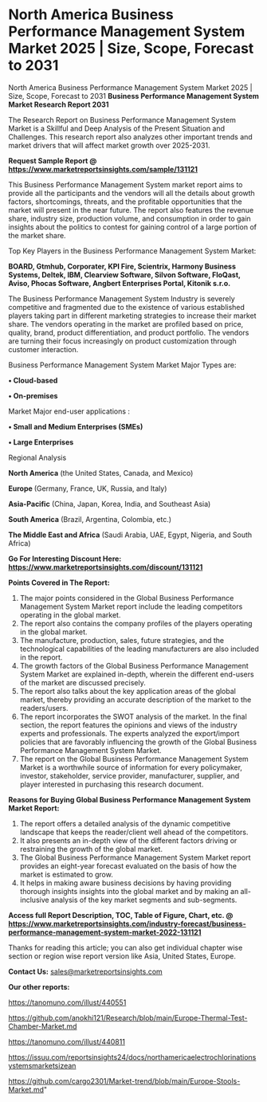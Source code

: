 # North America Business Performance Management System Market 2025 | Size, Scope, Forecast to 2031
North America Business Performance Management System Market 2025 | Size, Scope, Forecast to 2031
<strong>Business Performance Management System Market Research Report 2031</strong>

The Research Report on Business Performance Management System Market is a Skillful and Deep Analysis of the Present Situation and Challenges. This research report also analyzes other important trends and market drivers that will affect market growth over 2025-2031.

<strong>Request Sample Report @ <a href=https://www.marketreportsinsights.com/sample/131121>https://www.marketreportsinsights.com/sample/131121</a></strong>

This Business Performance Management System market report aims to provide all the participants and the vendors will all the details about growth factors, shortcomings, threats, and the profitable opportunities that the market will present in the near future. The report also features the revenue share, industry size, production volume, and consumption in order to gain insights about the politics to contest for gaining control of a large portion of the market share.

Top Key Players in the Business Performance Management System Market:

<strong>BOARD, Gtmhub, Corporater, KPI Fire, Scientrix, Harmony Business Systems, Deltek, IBM, Clearview Software, Silvon Software, FloQast, Aviso, Phocas Software, Angbert Enterprises Portal, Kitonik s.r.o.</strong>

The Business Performance Management System Industry is severely competitive and fragmented due to the existence of various established players taking part in different marketing strategies to increase their market share. The vendors operating in the market are profiled based on price, quality, brand, product differentiation, and product portfolio. The vendors are turning their focus increasingly on product customization through customer interaction.

Business Performance Management System Market Major Types are:

<strong>• Cloud-based

• On-premises</strong>

Market Major end-user applications :

<strong>• Small and Medium Enterprises (SMEs)

• Large Enterprises</strong>

Regional Analysis

</u><strong><b>North America</b></strong> (the United States, Canada, and Mexico)

<strong><b>Europe </b></strong>(Germany, France, UK, Russia, and Italy)

<strong><b>Asia-Pacific</b></strong> (China, Japan, Korea, India, and Southeast Asia)

<strong><b>South America</b></strong> (Brazil, Argentina, Colombia, etc.)

<strong><b>The Middle East and Africa</b></strong> (Saudi Arabia, UAE, Egypt, Nigeria, and South Africa)

<strong>Go For Interesting Discount Here: <a href=https://www.marketreportsinsights.com/discount/131121>https://www.marketreportsinsights.com/discount/131121</a></strong>

<strong>Points Covered in The Report:</strong>
<ol>
  <li>The major points considered in the Global Business Performance Management System Market report include the leading competitors operating in the global market.</li>
  <li>The report also contains the company profiles of the players operating in the global market.</li>
  <li>The manufacture, production, sales, future strategies, and the technological capabilities of the leading manufacturers are also included in the report.</li>
  <li>The growth factors of the Global Business Performance Management System Market are explained in-depth, wherein the different end-users of the market are discussed precisely.</li>
  <li>The report also talks about the key application areas of the global market, thereby providing an accurate description of the market to the readers/users.</li>
  <li>The report incorporates the SWOT analysis of the market. In the final section, the report features the opinions and views of the industry experts and professionals. The experts analyzed the export/import policies that are favorably influencing the growth of the Global Business Performance Management System Market.</li>
  <li>The report on the Global Business Performance Management System Market is a worthwhile source of information for every policymaker, investor, stakeholder, service provider, manufacturer, supplier, and player interested in purchasing this research document.</li>
</ol>
<strong>Reasons for Buying Global Business Performance Management System Market Report:</strong>

<ol>
  <li>The report offers a detailed analysis of the dynamic competitive landscape that keeps the reader/client well ahead of the competitors.</li>
  <li>It also presents an in-depth view of the different factors driving or restraining the growth of the global market.</li>
  <li>The Global Business Performance Management System Market report provides an eight-year forecast evaluated on the basis of how the market is estimated to grow.</li>
  <li>It helps in making aware business decisions by having providing thorough insights insights into the global market and by making an all-inclusive analysis of the key market segments and sub-segments.</li>
</ol>
<strong>Access full Report Description, TOC, Table of Figure, Chart, etc. @ <a href=https://www.marketreportsinsights.com/industry-forecast/business-performance-management-system-market-2022-131121>https://www.marketreportsinsights.com/industry-forecast/business-performance-management-system-market-2022-131121</a></strong>


Thanks for reading this article; you can also get individual chapter wise section or region wise report version like Asia, United States, Europe.

<strong>Contact Us:</strong>
sales@marketreportsinsights.com

<strong>Our other reports:</strong>

<a href=https://tanomuno.com/illust/440551>https://tanomuno.com/illust/440551</a>

<a href=https://github.com/anokhi121/Research/blob/main/Europe-Thermal-Test-Chamber-Market.md>https://github.com/anokhi121/Research/blob/main/Europe-Thermal-Test-Chamber-Market.md</a>

<a href=https://tanomuno.com/illust/440811>https://tanomuno.com/illust/440811</a>

<a href=https://issuu.com/reportsinsights24/docs/northamericaelectrochlorinationsystemsmarketsizean>https://issuu.com/reportsinsights24/docs/northamericaelectrochlorinationsystemsmarketsizean</a>

<a href=https://github.com/cargo2301/Market-trend/blob/main/Europe-Stools-Market.md>https://github.com/cargo2301/Market-trend/blob/main/Europe-Stools-Market.md</a>"
